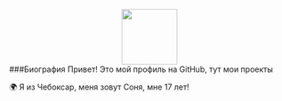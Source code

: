<div id="header" align="center">
  <img src="https://i.giphy.com/media/v1.Y2lkPTc5MGI3NjExb3ZsNTF4c2UzcDl2YjFreHEzOGpxM2hjbnhka2I0aDlvOWJxbDlmMiZlcD12MV9pbnRlcm5hbF9naWZfYnlfaWQmY3Q9Zw/K1tgb1IUeBOgw/giphy.gif" width="100"/>
</div>
###Биография
Привет! Это мой профиль на GitHub, тут мои проекты

🌍 Я из Чебоксар, меня зовут Соня, мне 17 лет!
